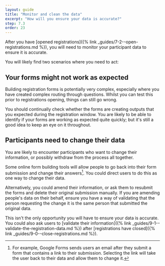 ```yaml
---
layout: guide
title: "Monitor and clean the data"
excerpt: "How will you ensure your data is accurate?"
step: 7.3
order: 23
---
```


After you have [opened registrations]({% link _guides/7-2--open-registrations.md %}), you will need to monitor your participant data to ensure it is accurate.

You will likely find two scenarios where you need to act:

## Your forms might not work as expected

Building registration forms is potentially very complex, especially where you have created complex routing through questions. Whilst you can test this prior to registrations opening, things can still go wrong. 

You should continually check whether the forms are creating outputs that you expected during the registration window. You are likely to be able to identify if your forms are working as expected quite quickly; but it's still a good idea to keep an eye on it throughout.

## Participants need to change their data

You are likely to encounter participants who want to change their information, or possibly withdraw from the process all together.

Some online form building tools will allow people to go back into their form submission and change their answers[^go-back]. You could direct users to do this as one way to change their data.

Alternatively, you could amend their information, or ask them to resubmit the forms and delete their original submission manually. If you are amending people's data on their behalf, ensure you have a way of validating that the person requesting the change it is the same person that submitted the original data.

This isn't the only opportunity you will have to ensure your data is accurate. You could also ask users to [validate their information]({% link _guides/9-1--validate-the-registration-data.md %}) after [registrations have closed]({% link _guides/9-0--close-registrations.md %}).

[^go-back]: For example, Google Forms sends users an email after they submit a form that contains a link to their submission. Selecting the link will take the user back to their data and allow them to change it.